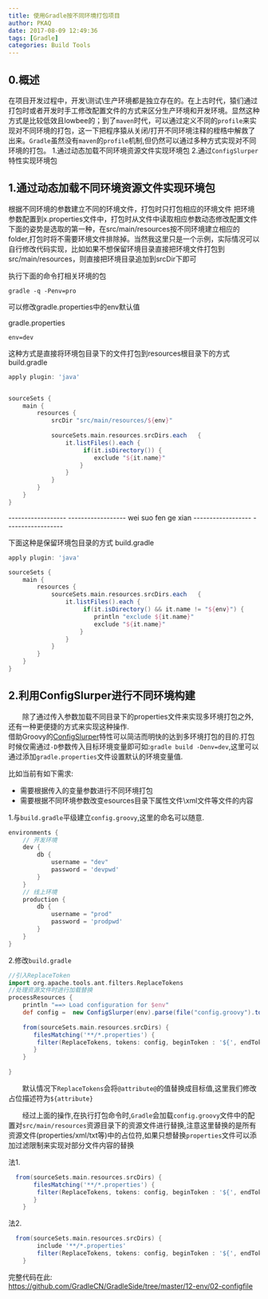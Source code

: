 ```yaml
---
title: 使用Gradle按不同环境打包项目
author: PKAQ
date: 2017-08-09 12:49:36
tags: [Gradle]
categories: Build Tools
---
```


## 0.概述
在项目开发过程中，开发\测试\生产环境都是独立存在的。在上古时代，猿们通过打包时或者开发时手工修改配置文件的方式来区分生产环境和开发环境。显然这种方式是比较低效且lowbee的；到了`maven`时代，可以通过定义不同的`profile`来实现对不同环境的打包，这一下把程序猿从关闭/打开不同环境注释的桎梏中解救了出来。`Gradle`虽然没有`maven`的`profile`机制,但仍然可以通过多种方式实现对不同环境的打包。
1.通过动态加载不同环境资源文件实现环境包
2.通过`ConfigSlurper`特性实现环境包

<!-- more -->

## 1.通过动态加载不同环境资源文件实现环境包

根据不同环境的参数建立不同的环境文件，打包时只打包相应的环境文件
把环境参数配置到x.properties文件中，打包时从文件中读取相应参数动态修改配置文件
下面的姿势是选取的第一种，在src/main/resources按不同环境建立相应的folder,打包时将不需要环境文件排除掉。当然我这里只是一个示例，实际情况可以自行修改代码实现，比如如果不想保留环境目录直接把环境文件打包到src/main/resources，则直接把环境目录追加到srcDir下即可

执行下面的命令打相关环境的包
```shell
gradle -q -Penv=pro
```
可以修改gradle.properties中的env默认值

gradle.properties
```properties
env=dev   
```
这种方式是直接将环境包目录下的文件打包到resources根目录下的方式   
build.gradle   
```groovy
apply plugin: 'java'   


sourceSets {    
    main {
        resources {
            srcDir "src/main/resources/${env}"
            
            sourceSets.main.resources.srcDirs.each   {      
                it.listFiles().each {
                     if(it.isDirectory()) {        
                        exclude "${it.name}"
                    }
                }                   
            }
        }
    }
}   
```
------------------ ------------------ wei suo fen ge xian ------------------ ------------------

下面这种是保留环境包目录的方式
build.gradle
```groovy
apply plugin: 'java'

sourceSets {    
    main {
        resources {
            sourceSets.main.resources.srcDirs.each   {      
                it.listFiles().each {
                     if(it.isDirectory() && it.name != "${env}") {
                        println "exclude ${it.name}"       
                        exclude "${it.name}"
                    }
                }                   
            }
        }
    }
}
```
## 2.利用ConfigSlurper进行不同环境构建

　　除了通过传入参数加载不同目录下的properties文件来实现多环境打包之外,还有一种更便捷的方式来实现这种操作.    
借助Groovy的[ConfigSlurper](http://docs.groovy-lang.org/latest/html/gapi/groovy/util/ConfigSlurper.html#method_detail)特性可以简洁而明快的达到多环境打包的目的.打包时候仅需通过`-D`参数传入目标环境变量即可如:`gradle build -Denv=dev`,这里可以通过添加`gradle.properties`文件设置默认的环境变量值.

比如当前有如下需求:   

- 需要根据传入的变量参数进行不同环境打包
- 需要根据不同环境参数改变esources目录下属性文件\xml文件等文件的内容


1.与`build.gradle`平级建立`config.groovy`,这里的命名可以随意.

```groovy
environments {
    // 开发环境
    dev {
        db {
            username = "dev"
            password = 'devpwd'
        }        
    }
    // 线上环境
    production { 
        db {
            username = "prod"
            password = 'prodpwd'
        }        
    }
}
```
2.修改`build.gradle`
```groovy
//引入ReplaceToken
import org.apache.tools.ant.filters.ReplaceTokens
//处理资源文件时进行加载替换
processResources {
    println "==> Load configuration for $env"
    def config =  new ConfigSlurper(env).parse(file("config.groovy").toURI().toURL()).toProperties()
    
    from(sourceSets.main.resources.srcDirs) {
       filesMatching('**/*.properties') {
        filter(ReplaceTokens, tokens: config, beginToken : '${', endToken : '}')
       }
    }
    
}
```
　　默认情况下`ReplaceTokens`会将`@attribute@`的值替换成目标值,这里我们修改占位描述符为`${attribute}`

　　经过上面的操作,在执行打包命令时,`Gradle`会加载`config.groovy`文件中的配置对`src/main/resources`资源目录下的资源文件进行替换,注意这里替换的是所有资源文件(properties/xml/txt等)中的占位符,如果只想替换`properties`文件可以添加过滤限制来实现对部分文件内容的替换   

法1.
```groovy
  from(sourceSets.main.resources.srcDirs) {
       filesMatching('**/*.properties') {
        filter(ReplaceTokens, tokens: config, beginToken : '${', endToken : '}')
       }
    }
```
法2.
```groovy
  from(sourceSets.main.resources.srcDirs) {
        include '**/*.properties'       
        filter(ReplaceTokens, tokens: config, beginToken : '${', endToken : '}')
    }
```

完整代码在此:   
https://github.com/GradleCN/GradleSide/tree/master/12-env/02-configfile

